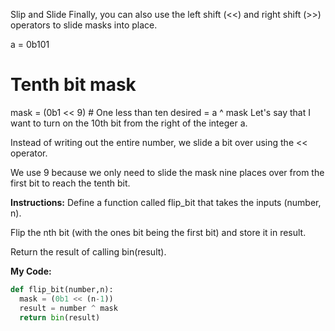 Slip and Slide
Finally, you can also use the left shift (<<) and right shift (>>) operators to slide masks into place.

a = 0b101 
# Tenth bit mask
mask = (0b1 << 9)  # One less than ten 
desired = a ^ mask
Let's say that I want to turn on the 10th bit from the right of the integer a.

Instead of writing out the entire number, we slide a bit over using the << operator.

We use 9 because we only need to slide the mask nine places over from the first bit to reach the tenth bit.

**Instructions:**
Define a function called flip_bit that takes the inputs (number, n).

Flip the nth bit (with the ones bit being the first bit) and store it in result.

Return the result of calling bin(result).

**My Code:**
```python
def flip_bit(number,n):
  mask = (0b1 << (n-1))
  result = number ^ mask
  return bin(result)
```
